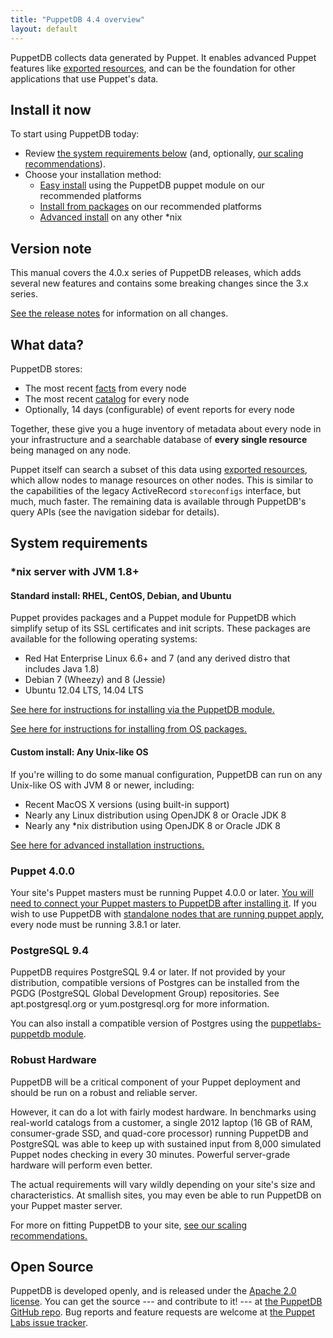 ```yaml
---
title: "PuppetDB 4.4 overview"
layout: default
---
```


[exported]: {{puppet}}/lang_exported.html
[connect]: ./connect_puppet_master.html
[apply]: ./connect_puppet_apply.html
[install_via_module]: ./install_via_module.html
[install_from_packages]: ./install_from_packages.html
[install_advanced]: ./install_from_source.html
[scaling]: ./scaling_recommendations.html
[facts]: {{puppet}}/lang_facts_and_builtin_vars.html
[catalog]: {{puppet}}/lang_summary.html#compilation-and-catalogs
[releasenotes]: ./release_notes.html
[github]: https://github.com/puppetlabs/puppetdb
[tracker]: https://tickets.puppetlabs.com/browse/PDB

PuppetDB collects data generated by Puppet. It enables advanced Puppet features
like [exported resources][exported], and can be the foundation for other
applications that use Puppet's data.

Install it now
-----

To start using PuppetDB today:

* Review [the system requirements below](#system-requirements) (and, optionally,
  [our scaling recommendations][scaling]).
* Choose your installation method:
    * [Easy install][install_via_module] using the PuppetDB puppet module on our
      recommended platforms
    * [Install from packages][install_from_packages] on our recommended
      platforms
    * [Advanced install][install_advanced] on any other \*nix

Version note
-----

This manual covers the 4.0.x series of PuppetDB releases, which adds several new
features and contains some breaking changes since the 3.x series.

[See the release notes][releasenotes] for information on all
changes.


What data?
-----

PuppetDB stores:

* The most recent [facts][] from every node
* The most recent [catalog][] for every node
* Optionally, 14 days (configurable) of event reports for every node

Together, these give you a huge inventory of metadata about every node in your
infrastructure and a searchable database of **every single resource** being
managed on any node.

Puppet itself can search a subset of this data using
[exported resources][exported], which allow nodes to manage resources on other
nodes. This is similar to the capabilities of the legacy ActiveRecord
`storeconfigs` interface, but much, much faster. The remaining data is available
through PuppetDB's query APIs (see the navigation sidebar for details).

System requirements
-----

### \*nix server with JVM 1.8+

#### Standard install: RHEL, CentOS, Debian, and Ubuntu

Puppet provides packages and a Puppet module for PuppetDB which simplify setup
of its SSL certificates and init scripts. These packages are available for the
following operating systems:

* Red Hat Enterprise Linux 6.6+ and 7 (and any derived distro that includes Java
  1.8)
* Debian 7 (Wheezy) and 8 (Jessie)
* Ubuntu 12.04 LTS, 14.04 LTS

[See here for instructions for installing via the PuppetDB module.][install_via_module]

[See here for instructions for installing from OS packages.][install_from_packages]

#### Custom install: Any Unix-like OS

If you're willing to do some manual configuration, PuppetDB can run on
any Unix-like OS with JVM 8 or newer, including:

* Recent MacOS X versions (using built-in support)
* Nearly any Linux distribution using OpenJDK 8 or Oracle JDK 8
* Nearly any \*nix distribution using OpenJDK 8 or Oracle JDK 8

[See here for advanced installation instructions.][install_advanced]

### Puppet 4.0.0

Your site's Puppet masters must be running Puppet 4.0.0 or later.
[You will need to connect your Puppet masters to PuppetDB after installing it][connect].
If you wish to use PuppetDB with
[standalone nodes that are running puppet apply][apply], every node must be
running 3.8.1 or later.

### PostgreSQL 9.4

PuppetDB requires PostgreSQL 9.4 or later. If not provided by your distribution,
compatible versions of Postgres can be installed from the PGDG (PostgreSQL Global
Development Group) repositories. See apt.postgresql.org or yum.postgresql.org for
more information.

You can also install a compatible version of Postgres using the
[puppetlabs-puppetdb module][install_via_module].

### Robust Hardware

PuppetDB will be a critical component of your Puppet deployment and should be
run on a robust and reliable server.

However, it can do a lot with fairly modest hardware. In benchmarks using
real-world catalogs from a customer, a single 2012 laptop (16 GB of RAM,
consumer-grade SSD, and quad-core processor) running PuppetDB and PostgreSQL was
able to keep up with sustained input from 8,000 simulated Puppet nodes checking
in every 30 minutes. Powerful server-grade hardware will perform even better.

The actual requirements will vary wildly depending on your site's size and
characteristics. At smallish sites, you may even be able to run PuppetDB on your
Puppet master server.

For more on fitting PuppetDB to your site, [see our scaling recommendations.][scaling]

Open Source
-----

PuppetDB is developed openly, and is released under the
[Apache 2.0 license](http://www.apache.org/licenses/LICENSE-2.0.html). You can
get the source --- and contribute to it! --- at
[the PuppetDB GitHub repo][github]. Bug reports and feature requests are welcome
at [the Puppet Labs issue tracker][tracker].
